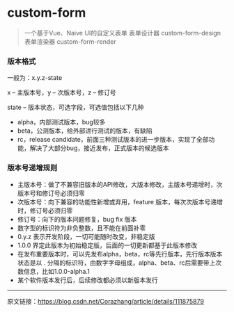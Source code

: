 # custom-form

> 一个基于Vue、Naive UI的自定义表单
> 表单设计器 custom-form-design
> 表单渲染器 custom-form-render

### 版本格式

一般为：x.y.z-state

x – 主版本号，y – 次版本号，z – 修订号

state – 版本状态，可选字段，可选值包括以下几种

+ alpha，内部测试版本，bug较多
+ beta，公测版本，给外部进行测试的版本，有缺陷
+ rc，release candidate，前面三种测试版本的进一步版本，实现了全部功能，解决了大部分bug，接近发布，正式版本的候选版本

### 版本号递增规则

+ 主版本号：做了不兼容旧版本的API修改，大版本修改，主版本号递增时，次版本号和修订号必须归零
+ 次版本号：向下兼容的功能性新增或弃用，feature 版本，每次次版本号递增时，修订号必须归零
+ 修订号：向下的版本问题修复，bug fix 版本
+ 数字型的标识符为非负整数，且不能在前面补零
+ 0.y.z 表示开发阶段，一切可能随时改变，非稳定版
+ 1.0.0 界定此版本为初始稳定版，后面的一切更新都基于此版本修改
+ 在发布重要版本时，可以先发布alpha，beta，rc等先行版本，先行版本版本状态是以 .
  分隔的标识符，由数字字母组成，alpha、beta、rc后需要带上次数信息，比如1.0.0-alpha.1
+ 某个软件版本发行后，后续修改都必须以新版本发行

---
原文链接：https://blog.csdn.net/Corazhang/article/details/111875879